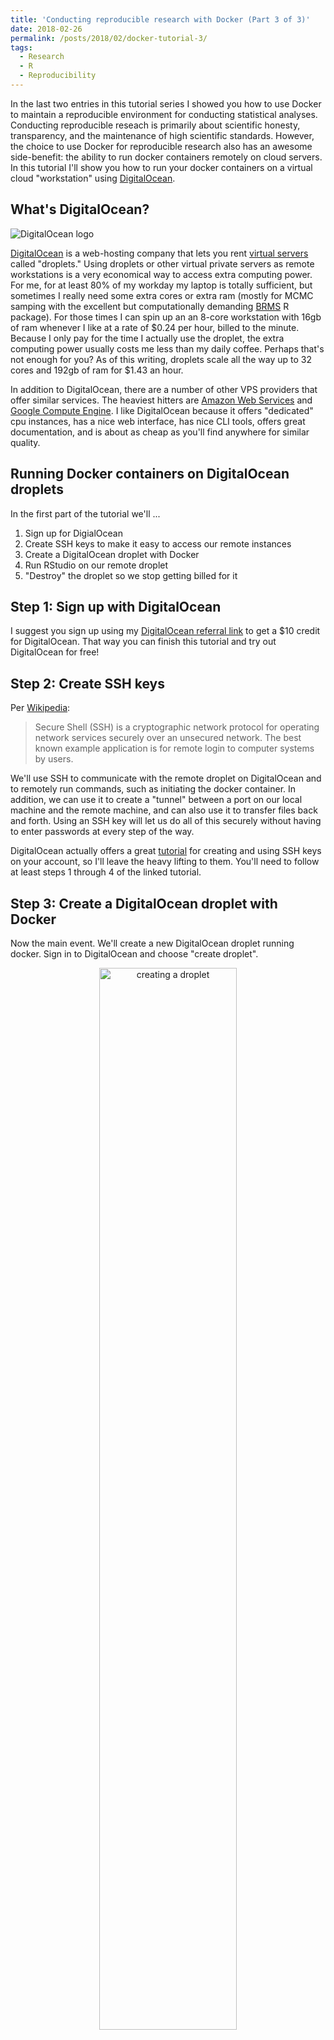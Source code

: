 ```yaml
---
title: 'Conducting reproducible research with Docker (Part 3 of 3)'
date: 2018-02-26
permalink: /posts/2018/02/docker-tutorial-3/
tags:
  - Research
  - R
  - Reproducibility
---
```


In the last two entries in this tutorial series I showed you how to use Docker to maintain a reproducible environment for conducting statistical analyses. Conducting reproducible reseach is primarily about scientific honesty, transparency, and the maintenance of high scientific standards. However, the choice to use Docker for reproducible research also has an awesome side-benefit: the ability to run docker containers remotely on cloud servers. In this tutorial I'll show you how to run your docker containers on a virtual cloud "workstation" using [DigitalOcean](https://m.do.co/c/b5d7c56f84df). 

## What's DigitalOcean?

![DigitalOcean logo](https://tctechcrunch2011.files.wordpress.com/2016/07/unnamed1.png)

[DigitalOcean](https://m.do.co/c/b5d7c56f84df) is a web-hosting company that lets you rent [virtual servers](https://en.wikipedia.org/wiki/Virtual_private_server) called "droplets." Using droplets or other virtual private servers as remote workstations is a very economical way to access extra computing power. For me, for at least 80% of my workday my laptop is totally sufficient, but sometimes I really need some extra cores or extra ram (mostly for MCMC samping with the excellent but computationally demanding  [BRMS](https://github.com/paul-buerkner/brms) R package). For those times I can spin up an an 8-core workstation with 16gb of ram whenever I like at a rate of \$0.24 per hour, billed to the minute. Because I only pay for the time I actually use the droplet, the extra computing power usually costs me less than my daily coffee. Perhaps that's not enough for you? As of this writing, droplets scale all the way up to 32 cores and 192gb of ram for \$1.43 an hour.

In addition to DigitalOcean, there are a number of other VPS providers that offer similar services. The heaviest hitters are [Amazon Web Services](https://aws.amazon.com/) and [Google Compute Engine](https://cloud.google.com/compute/). I like DigitalOcean because it offers "dedicated" cpu instances, has a nice web interface, has nice CLI tools, offers great documentation, and is about as cheap as you'll find anywhere for similar quality.

## Running Docker containers on DigitalOcean droplets

In the first part of the tutorial we'll ...

1. Sign up for DigialOcean
2. Create SSH keys to make it easy to access our remote instances
3. Create a DigitalOcean droplet with Docker
4. Run RStudio on our remote droplet
5. "Destroy" the droplet so we stop getting billed for it

## Step 1: Sign up with DigitalOcean

I suggest you sign up using my [DigitalOcean referral link](https://m.do.co/c/b5d7c56f84df) to get a $10 credit for DigitalOcean. That way you can finish this tutorial and try out DigitalOcean for free!

## Step 2: Create SSH keys

Per [Wikipedia](https://en.wikipedia.org/wiki/Secure_Shell):

> Secure Shell (SSH) is a cryptographic network protocol for operating network services securely over an unsecured network. The best known example application is for remote login to computer systems by users.

We'll use SSH to communicate with the remote droplet on DigitalOcean and to remotely run commands, such as initiating the docker container. In addition, we can use it to create a "tunnel" between a port on our local machine and the remote machine, and can also use it to transfer files back and forth. Using an SSH key will let us do all of this securely without having to enter passwords at every step of the way.

DigitalOcean actually offers a great [tutorial](https://www.digitalocean.com/community/tutorials/how-to-use-ssh-keys-with-digitalocean-droplets) for creating and using SSH keys on your account, so I'll leave the heavy lifting to them. You'll need to follow at least steps 1 through 4 of the linked tutorial.

## Step 3: Create a DigitalOcean droplet with Docker

Now the main event. We'll create a new DigitalOcean droplet running docker. Sign in to DigitalOcean and choose "create droplet". 

<html><center><img src="/images/create_droplet.png" alt="creating a droplet" style="width: 66%;"/></center></html>

From the "choose an image" menu select "One-click apps". Then choose "Docker 17.12.0 on 16.04". This will create a docker droplet running Ubuntu 16.04 with Docker pre-installed.[^1]

![Choosing a Docker image](/images/droplet_images.png)

Next, you'll choose a droplet size. For our purposes let's choose the 2 vcpu dedicated instance. This will have some oomph to play around with but without costing us too much for the purposes of the tutorial 

<html><center><img src="/images/droplet_sizes.png" alt="droplet size options" style="width: 66%;"/></center></html>

Then, choose your datacenter region. You can choose whichever you like, though some options are only available in certain regions.

Finally, make sure to **"include the SSH key"** you created in step 2. Name your droplet however you like and click **"Create"**.

<html><center><img src="/images/add_ssh_key.png" alt="adding keys" style="width: 250px;"/></center></html>

## Step 4: Running RStudio remotely

![droplet](/images/droplet_progress.png)

Once your droplet is created, copy its address to your clipboard by clicking on it. Now switch back over to terminal and run (being sure to use your droplet's ip address):

```bash
ssh root@138.68.6.84
```

Then type `yes` at the prompt. This will give you a shell prompt on your remote DigitalOcean server as the root user. Now, you can start your docker container exactly as you would on your local computer.[^2] Run:

```bash
docker run -d -p 8787:8787 -e USER=yourName -e PASSWORD=secretPassword -e ROOT=TRUE rocker/tidyverse:3.4.3
```

Hop on your browser and point it to your droplet's ip address and port 8787. As I made this tutorial mine was  `138.68.1.215:8787`. You should be greeted with the RStudio sign-in page. 

Do note that using an original password (and possibly username) is much more important now that you're working on a remote server. Anyone in the world can type in that ip address and port and potentially access your droplet, so you want to ensure there's real protection.

Now that you've got RStudio running remotely, there are a few different ways to get your files onto it. The most direct is to upload them from the files window in the web interface. You can also securely copy them using ssh and the `scp` command.

<html><center><img src="/images/RStudio_upload.png" alt="uploading files to rstudio" style="width: 66%;"/></center></html>

My personal preference is to interface with github. I save all my R projects as github repositories, and clone whatever I'm working on to the remote machine. You can do this through command-line, or directly in the rstudio interface: Go to `File -> New Project -> Version Control -> Git` and enter the repository name. After you enter your username and password, the files will be cloned to the remote machine and you can commit-push when you are done working.

## Step 5: Destroying the droplet

Once you're done working you'll want to "destroy" the droplet so that you are no longer billed for it. This sounds dramatic but I think it's so-named to ensure you won't forget to save your work from the droplet to your local machine or to a repository like github. To destroy the droplet, navigate to its page on the DigitalOcean website and choose **"Destroy"**.

![droplet](/images/droplet_destroy.png)

## Creature comforts

Working from within a Docker container offers some great advantages, but it can also have some drawbacks. Because reproducibility demands the container be available to anyone, there's a limit to the amount of customization that we should build into the container itself. For instance, we should _never_ put any passwords, keys, authentication info, etc. into a Docker container. Here I'll show how we can add some creature comforts to our RStudio environment within our docker container, without compromising security or preventing others from using it easily.

## Setting up git username and password

Using the git and github integration in RStudio server requires telling git how to sign commits. As is, this means running the following commands at the shell _every_ time we create a new docker container:

```bash
git config --global user.name "Your Name"
git config --global user.email "yourEmail@gmail.com"
```

That's a pain. 

We'll fix this by adding a script to the `/init` startup directory of our Rocker-based RStudio container that will perform this step for us. Rather than hard-coding our name and email--which could make this difficult for others to use, we'll pass that info in as an an environment variable.

Here's the script we'll create in our docker project folder (the same folder with the Dockerfile) as `git_config.sh`:

```bash
#!/usr/bin/with-contenv bash

GIT_USER=${GIT_USER:=none}
GIT_EMAIL=${GIT_EMAIL:=none}

if [ "$GIT_USER" != none ]; then
	echo -e "[user]\n\tname=$GIT_USER\n\temail=$GIT_EMAIL" > /home/rstudio/.gitconfig
fi
```

Then, we'll modify our Dockerfile to add this file to the appropriate startup directory. Here's how we'd modify the Dockerfile I created in part 2 of this tutorial:

```dockerfile
####### Dockerfile #######
FROM rocker/tidyverse:3.4.3

ENV DEBIAN_FRONTEND noninteractive

COPY git_config.sh /etc/cont-init.d/gitconfig

RUN apt-get update -qq && apt-get -y --no-install-recommends install \
	libglu1-mesa-dev \
&& install2.r --error \
    --deps TRUE \
    lme4 \
    car
```

Copying this script into `/etc/cont-init.d` sets it to run at startup. The script looks for environment variables `GIT_USER` and `GIT_EMAIL` and if they exist it runs the commands for us. When we start the docker container we can pass in that info with `-e` flags and it will set things up for us.

## Changing themes

Personally, I like using the "Solarized Dark" theme in RStudio. Rather than manually changing the themes each time we run the container, we can also make these changes using environment variables.

To do so, create a  `set_theme.sh` script in the docker project directory, with the following content:

```bash
#!/usr/bin/with-contenv bash

THEME=${THEME:=none}

if [ "$THEME" != none ]; then
	mkdir -p /home/rstudio/.rstudio/monitored/user-settings
	echo "uiPrefs={\"theme\" : \"$THEME\"}" > \
	/home/rstudio/.rstudio/monitored/user-settings/user-settings
	chown -R rstudio /home/rstudio
fi
```

Then, just like before we add another line to the dockerfile:

```dockerfile
####### Dockerfile #######
FROM rocker/tidyverse:3.4.3

ENV DEBIAN_FRONTEND noninteractive

COPY git_config.sh /etc/cont-init.d/gitconfig
COPY set_theme.sh /etc/cont-init.d/theme

RUN apt-get update -qq && apt-get -y --no-install-recommends install \
	libglu1-mesa-dev \
&& install2.r --error \
    --deps TRUE \
    lme4 \
    car
```

## Putting it all together

When you've got your scripts and dockerfile written correctly, add those scripts to the git repo, commit, and push to trigger the automated build. Once the image is ready, we can pass in our preferred defaults as environment variables to the `docker run` command. 

```bash
docker run -d -p 8787:8787 -e USER=yourName -e PASSWORD=secretPassword -e ROOT=TRUE -e GIT_USER="gitUsername" -e GIT_EMAIL="yourEmail@gmail.com" -e THEME="Solarized Dark"  rocker/tidyverse:3.4.3
```

Voilà!

![solarized dark theme](/images/Rstudio_sd.png)

You can extend this general approach to run whatever commands or set whatever settings you like. For more advanced users, here's more information on the [init setup](https://github.com/just-containers/s6-overlay) being used by the Rocker images.

## Conclusions

One virtue of using Docker containers for reproducible research is that they are complete and yet fully portable. This allows others (including our future selves) to reproduce our work, but with the help of RStudio and RStudio server, it also means we can do that work wherever we want.


[^1]: Another option here is to choose **Container Distributions** and **coreOs**. This is a more minimal linux distribution that also has docker pre-installed. If you choose to go this route you'll need to login as user "core", using `ssh core@ip.address` in the next step.

[^2]: You might note I'm not mapping a volume into the container. That's because there isn't any data or files on this remote server, and instead I plan to do pretty much everything from within the container. If we wanted to `scp` some files or something, then we would want to do some mapping. 